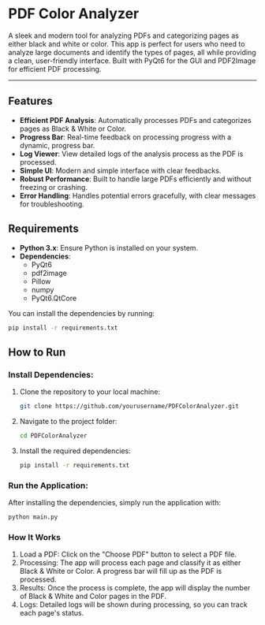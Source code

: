 # PDF Color Analyzer

A sleek and modern tool for analyzing PDFs and categorizing pages as either black and white or color. This app is perfect for users who need to analyze large documents and identify the types of pages, all while providing a clean, user-friendly interface. Built with PyQt6 for the GUI and PDF2Image for efficient PDF processing.

---

## Features

- **Efficient PDF Analysis**: Automatically processes PDFs and categorizes pages as Black & White or Color.
- **Progress Bar**: Real-time feedback on processing progress with a dynamic, progress bar.
- **Log Viewer**: View detailed logs of the analysis process as the PDF is processed.
- **Simple UI**: Modern and simple interface with clear feedbacks.
- **Robust Performance**: Built to handle large PDFs efficiently and without freezing or crashing.
- **Error Handling**: Handles potential errors gracefully, with clear messages for troubleshooting.


## Requirements

- **Python 3.x**: Ensure Python is installed on your system.
- **Dependencies**:
    - PyQt6
    - pdf2image
    - Pillow
    - numpy
    - PyQt6.QtCore

You can install the dependencies by running:

```bash
pip install -r requirements.txt
```

## How to Run

### Install Dependencies:

1. Clone the repository to your local machine:
    ```bash
    git clone https://github.com/yourusername/PDFColorAnalyzer.git
    ```
2. Navigate to the project folder:
    ```bash
    cd PDFColorAnalyzer
    ```
3. Install the required dependencies:
    ```bash
    pip install -r requirements.txt
    ```

### Run the Application:

After installing the dependencies, simply run the application with:
```bash
python main.py
```

### How It Works
1. Load a PDF: Click on the "Choose PDF" button to select a PDF file.
2. Processing: The app will process each page and classify it as either Black & White or Color. A progress bar will fill up as the PDF is processed.
3. Results: Once the process is complete, the app will display the number of Black & White and Color pages in the PDF.
4. Logs: Detailed logs will be shown during processing, so you can track each page's status.